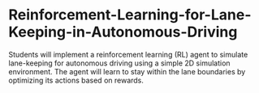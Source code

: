 # Reinforcement-Learning-for-Lane-Keeping-in-Autonomous-Driving
Students will implement a reinforcement learning (RL) agent to simulate lane-keeping for autonomous driving using a simple 2D simulation environment. The agent will learn to stay within the lane boundaries by optimizing its actions based on rewards.
